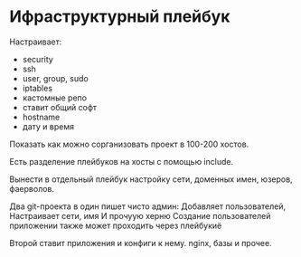 # Ифраструктурный плейбук

Настраивает:  

* security
* ssh
* user, group, sudo
* iptables
* кастомные репо
* ставит общий софт
* hostname
* дату и время




Показать как можно сорганизовать проект в 100-200 хостов.

Есть разделение плейбуков на хосты с помощью include.

Вынести в отдельный плейбук настройку сети, доменных имен, юзеров, фаерволов.

Два git-проекта в один пишет чисто админ:
	Добавляет пользователей,
	Настраивает сети, имя
	И прочуую херню
	Создание пользователей приложении также может проходить через плейбукиё

Второй ставит приложения и конфиги к нему.
	nginx, базы и прочее.


